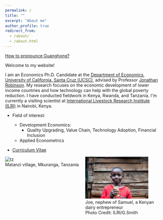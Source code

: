 ```yaml
---
permalink: /
title: ""
excerpt: "About me"
author_profile: true
redirect_from: 
  - /about/
  - /about.html
---
```






[How to pronounce Guanghong?](https://www.howtopronounce.com/guang-hong)

Welcome to my website! 

I am an Economics Ph.D. Candidate at the [Department of Economics](https://economics.ucsc.edu/), [University of California, Santa Cruz (UCSC)](https://www.ucsc.edu/), advised by Professor [Jonathan Robinson](https://people.ucsc.edu/~jmrtwo/). My research focuses on the economic development of lower income countries and how technology can help with the global poverty reduction. I have conducted fieldwork in Kenya, Rwanda, and Tanzania. I'm currently a visiting scientist at [International Livestock Research Institute (ILRI)](https://www.ilri.org/) in Nairobi, Kenya.

* Field of interest: 
	* Development Economics:
		* Quality Upgrading, Value Chain, Technology Adoption, Financial Inclusion
	* Applied Econometrics

* [Curriculum Vitae](/files/CV_GuanghongXu.pdf)

<div style="display:flex">
     <div style="flex:1;padding-right:10px;">
				<img src="/images/tz2.jpeg" alt="tz" style="width:115%">
				<figcaption>Matanzi village, Mkuranga, Tanzania</figcaption>
     </div>
     <div style="flex:1;padding-left:10px;">
				<img src="/images/Kenyamilk_small.jpg" alt="ke" style="width:85%">
				<figcaption>Joe, nephew of Samuel, a Kenyan dairy entrepreneur </figcaption>
				<figcaption>Photo Credit: ILRI/G.Smith</figcaption>
     </div>
</div>

